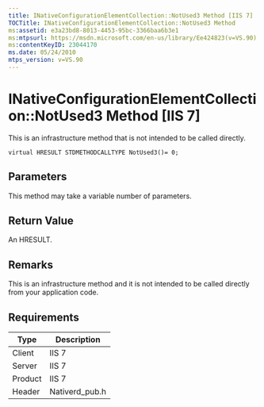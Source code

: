 ```yaml
---
title: INativeConfigurationElementCollection::NotUsed3 Method [IIS 7]
TOCTitle: INativeConfigurationElementCollection::NotUsed3 Method
ms:assetid: e3a23bd8-8013-4453-95bc-3366baa6b3e1
ms:mtpsurl: https://msdn.microsoft.com/en-us/library/Ee424823(v=VS.90)
ms:contentKeyID: 23044170
ms.date: 05/24/2010
mtps_version: v=VS.90
---
```


# INativeConfigurationElementCollection::NotUsed3 Method \[IIS 7\]

This is an infrastructure method that is not intended to be called directly.

    virtual HRESULT STDMETHODCALLTYPE NotUsed3()= 0;

## Parameters

This method may take a variable number of parameters.

## Return Value

An HRESULT.

## Remarks

This is an infrastructure method and it is not intended to be called directly from your application code.

## Requirements

| Type | Description |
| --- | --- |
| Client | IIS 7 |
| Server | IIS 7 |
| Product | IIS 7 |
| Header | Nativerd_pub.h |

